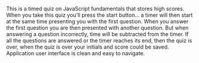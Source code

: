 This is a timed quiz on JavaScript fundamentals that stores high scores.
When you take this quiz you'll press the start button... a timer will then 
start at the same time presenting you with the first question. When you 
answer the first question you are then presented with another question.
But when answering a question incorrectly, time will be subtracted from 
the timer. If all the questions are answered or the timer reaches its end,
then the quiz is over, when the quiz is over your initials and score could
be saved. Application user interface is clean and easy to navigate.

